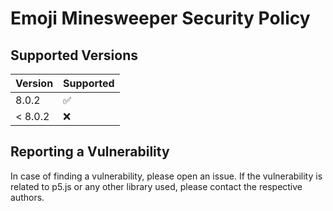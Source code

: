 # Emoji Minesweeper Security Policy

## Supported Versions

| Version | Supported          |
| ------- | ------------------ |
| 8.0.2   | :white_check_mark: |
| < 8.0.2 | :x:                |

## Reporting a Vulnerability

In case of finding a vulnerability, please open an issue. If the vulnerability is related to p5.js or any other library used, please contact the respective authors.
